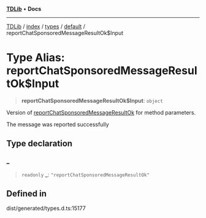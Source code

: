 [**TDLib**](../../../../../../README.md) • **Docs**

***

[TDLib](../../../../../../modules.md) / [index](../../../../../README.md) / [types](../../../README.md) / [default](../README.md) / reportChatSponsoredMessageResultOk$Input

# Type Alias: reportChatSponsoredMessageResultOk$Input

> **reportChatSponsoredMessageResultOk$Input**: `object`

Version of [reportChatSponsoredMessageResultOk](reportChatSponsoredMessageResultOk.md) for method parameters.

The message was reported successfully

## Type declaration

### \_

> `readonly` **\_**: `"reportChatSponsoredMessageResultOk"`

## Defined in

dist/generated/types.d.ts:15177
